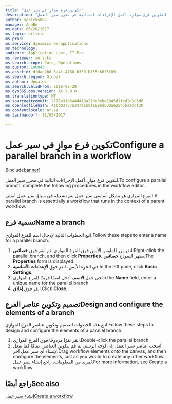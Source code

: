 ```yaml
---
title: "تكوين فرع موازٍ في سير عمل"
description: "لتكوين فرع موازٍ، أكمل الإجراءات التالية في محرر سير العمل."
author: sericks007
manager: AnnBe
ms.date: 06/20/2017
ms.topic: article
ms.prod: 
ms.service: dynamics-ax-applications
ms.technology: 
audience: Application User, IT Pro
ms.reviewer: sericks
ms.search.scope: Core, Operations
ms.custom: 196043
ms.assetid: dfdae2b8-6a4f-4760-b339-b755c66f3f89
ms.search.region: Global
ms.author: donaldc
ms.search.validFrom: 2016-02-28
ms.dyn365.ops.version: AX 7.0.0
ms.translationtype: HT
ms.sourcegitcommit: 2771a31b5a4d418a27de0ebe1945d1fed2d8d6d6
ms.openlocfilehash: 41bd03757a347a1b5f189bd50dae2545baaddf20
ms.contentlocale: ar-sa
ms.lasthandoff: 11/03/2017

---
```


# <a name="configure-a-parallel-branch-in-a-workflow"></a><span data-ttu-id="f9d23-103">تكوين فرع موازٍ في سير عمل</span><span class="sxs-lookup"><span data-stu-id="f9d23-103">Configure a parallel branch in a workflow</span></span>

[!include[banner](../includes/banner.md)]


<span data-ttu-id="f9d23-104">لتكوين فرع موازٍ، أكمل الإجراءات التالية في محرر سير العمل.</span><span class="sxs-lookup"><span data-stu-id="f9d23-104">To configure a parallel branch, complete the following procedures in the workflow editor.</span></span>

<span data-ttu-id="f9d23-105">الفرع الموازي هو بشكل أساسي سير عمل يتم تشغيله في سياق سير عمل أصلي.</span><span class="sxs-lookup"><span data-stu-id="f9d23-105">A parallel branch is essentially a workflow that runs in the context of a parent workflow.</span></span>

## <a name="name-a-branch"></a><span data-ttu-id="f9d23-106">تسمية فرع</span><span class="sxs-lookup"><span data-stu-id="f9d23-106">Name a branch</span></span>
<span data-ttu-id="f9d23-107">اتبع الخطوات التالية لإدخال اسم للفرع الموازي.</span><span class="sxs-lookup"><span data-stu-id="f9d23-107">Follow these steps to enter a name for a parallel branch.</span></span>
1.  <span data-ttu-id="f9d23-108">انقر بزر الماوس الأيمن فوق الفرع الموازي، ثم انقر فوق **خصائص**.</span><span class="sxs-lookup"><span data-stu-id="f9d23-108">Right-click the parallel branch, and then click **Properties**.</span></span> <span data-ttu-id="f9d23-109">يظهر النموذج **خصائص**.</span><span class="sxs-lookup"><span data-stu-id="f9d23-109">The **Properties** form is displayed.</span></span>
2.  <span data-ttu-id="f9d23-110">في الجزء الأيمن، انقر فوق **الإعدادات الأساسية‬**.</span><span class="sxs-lookup"><span data-stu-id="f9d23-110">In the left pane, click **Basic Settings**.</span></span>
3.  <span data-ttu-id="f9d23-111">في حقل **الاسم**، أدخل اسمًا فريدًا للفرع الموازي.</span><span class="sxs-lookup"><span data-stu-id="f9d23-111">In the **Name** field, enter a unique name for the parallel branch.</span></span>
4.  <span data-ttu-id="f9d23-112">انقر فوق **إغلاق**.</span><span class="sxs-lookup"><span data-stu-id="f9d23-112">Click **Close**.</span></span>

## <a name="design-and-configure-the-elements-of-a-branch"></a><span data-ttu-id="f9d23-113">تصميم وتكوين عناصر الفرع</span><span class="sxs-lookup"><span data-stu-id="f9d23-113">Design and configure the elements of a branch</span></span>
<span data-ttu-id="f9d23-114">اتبع هذه الخطوات لتصميم وتكوين عناصر الفرع الموازي.</span><span class="sxs-lookup"><span data-stu-id="f9d23-114">Follow these steps to design and configure the elements of a parallel branch.</span></span>
1.  <span data-ttu-id="f9d23-115">انقر نقرًا مزدوجًا فوق الفرع الموازي.</span><span class="sxs-lookup"><span data-stu-id="f9d23-115">Double-click the parallel branch.</span></span>
2.  <span data-ttu-id="f9d23-116">اسحب عناصر سير العمل إلى لوحة الرسم، ثم قم بتكوين العناصر، تمامًا كما تفعل لإنشاء أي سير عمل آخر.</span><span class="sxs-lookup"><span data-stu-id="f9d23-116">Drag workflow elements onto the canvas, and then configure the elements, just as you would to create any other workflow.</span></span> <span data-ttu-id="f9d23-117">لمزيد من المعلومات، راجع إنشاء سير عمل.</span><span class="sxs-lookup"><span data-stu-id="f9d23-117">For more information, see Create a workflow.</span></span>



<a name="see-also"></a><span data-ttu-id="f9d23-118">راجع أيضًا</span><span class="sxs-lookup"><span data-stu-id="f9d23-118">See also</span></span>
--------

[<span data-ttu-id="f9d23-119">إنشاء سير عمل</span><span class="sxs-lookup"><span data-stu-id="f9d23-119">Create a workflow</span></span>](create-workflow.md)




